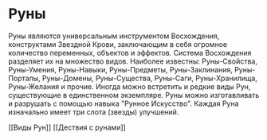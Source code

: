 # Руны 
Руны являются универсальным инструментом Восхождения, конструктами Звездной Крови, заключающим в себя огромное количество переменных, объектов и эффектов. Система Восхождения разделяет их на множество видов. Наиболее известны: Руны-Свойства, Руны-Умения, Руны-Навыки, Руны-Предметы, Руны-Заклинания, Руны-Порталы, Руны-Домены, Руны-Существа, Руны-Саги, Руны-Хранилища, Руны-Желания и прочие. Иногда можно встретить и редкие виды Рун, существующие в единственном экземпляре. Руны можно изготавливать и разрушать с помощью навыка "Рунное Искусство". Каждая Руна изначально имеет три слота (звезды) улучшений.

[[Виды Рун]]
[[Дествия с рунами]]